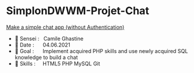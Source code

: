 # SimplonDWWM-Projet-Chat
[Make a simple chat app (without Authentication)](https://simplonline.co/briefs/36ec45f4-dd84-4be3-b82a-45fefe7a8060)

- 🥋 Sensei : &nbsp;                              Camile Ghastine
- 📅 Date : &nbsp;&nbsp;&nbsp;&nbsp;              04.06.2021
- 🥅 Goal : &nbsp;&nbsp;&nbsp;&nbsp;              Implement acquired PHP skills and use newly acquired SQL knowledge to build a chat
- 🔧 Skills : &nbsp;&nbsp;&nbsp;                  HTML5 PHP MySQL Git
